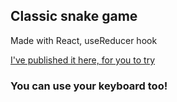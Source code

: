 ## Classic snake game
Made with React, useReducer hook

[I've published it here, for you to try](https://sauliuspadegimas.github.io/react-snake-game/)
### You can use your keyboard too!
